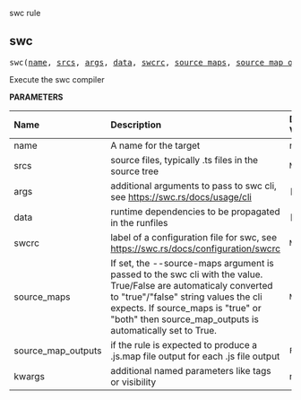 <!-- Generated with Stardoc: http://skydoc.bazel.build -->

swc rule

<a id="#swc"></a>

## swc

<pre>
swc(<a href="#swc-name">name</a>, <a href="#swc-srcs">srcs</a>, <a href="#swc-args">args</a>, <a href="#swc-data">data</a>, <a href="#swc-swcrc">swcrc</a>, <a href="#swc-source_maps">source_maps</a>, <a href="#swc-source_map_outputs">source_map_outputs</a>, <a href="#swc-kwargs">kwargs</a>)
</pre>

Execute the swc compiler

**PARAMETERS**


| Name  | Description | Default Value |
| :------------- | :------------- | :------------- |
| <a id="swc-name"></a>name |  A name for the target   |  none |
| <a id="swc-srcs"></a>srcs |  source files, typically .ts files in the source tree   |  <code>None</code> |
| <a id="swc-args"></a>args |  additional arguments to pass to swc cli, see https://swc.rs/docs/usage/cli   |  <code>[]</code> |
| <a id="swc-data"></a>data |  runtime dependencies to be propagated in the runfiles   |  <code>[]</code> |
| <a id="swc-swcrc"></a>swcrc |  label of a configuration file for swc, see https://swc.rs/docs/configuration/swcrc   |  <code>None</code> |
| <a id="swc-source_maps"></a>source_maps |  If set, the --source-maps argument is passed to the swc cli with the value. True/False are automaticaly converted to "true"/"false" string values the cli expects. If source_maps is "true" or "both" then source_map_outputs is automatically set to True.   |  <code>None</code> |
| <a id="swc-source_map_outputs"></a>source_map_outputs |  if the rule is expected to produce a .js.map file output for each .js file output   |  <code>False</code> |
| <a id="swc-kwargs"></a>kwargs |  additional named parameters like tags or visibility   |  none |


